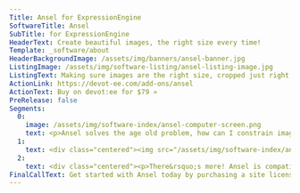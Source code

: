 ```yaml
---
Title: Ansel for ExpressionEngine
SoftwareTitle: Ansel
SubTitle: for ExpressionEngine
HeaderText: Create beautiful images, the right size every time!
Template: _software/about
HeaderBackgroundImage: /assets/img/banners/ansel-banner.jpg
ListingImage: /assets/img/software-listing/ansel-listing-image.jpg
ListingText: Making sure images are the right size, cropped just right, and fit within a site's structure is one of the most difficult things of web development. Well with Ansel, it just got a whole lot easier.
ActionLink: https://devot-ee.com/add-ons/ansel
ActionText: Buy on devot:ee for $79 »
PreRelease: false
Segments:
  0:
    image: /assets/img/software-index/ansel-computer-screen.png
    text: <p>Ansel solves the age old problem, how can I constrain images to fit within any given context, make sure it meets minimum and maximum requirements, and still find the part of the image that is relevant?</p><p>Ansel solves this problem by allowing image fields to have minimum and/or maximum requirements, aspect ratio, minimum and maximum number of image, and more. Then when editing entries, content managers can use the lasso to select the portion of the image they want within the defined constraints.</p><p><a href="/software/ansel-ee/demo-video" class="button button--rounded button--rounded--hollow software-page__button">Watch the Video »</a></p>
  1:
    text: <div class="centered"><img src="/assets/img/software-index/ansel-field.jpg" width="739" alt="Field Limits Publish Page"></div>
  2:
    text: <div class="centered"><p>There&rsquo;s more! Ansel is compatible with <a href="/software/treasury">Treasury</a>. That means that you can have your Ansel files stored pretty much anywhere, Amazon S3, SFTP/FTP &mdash; the possibilities are endless!</p><p>And even better news, if you are looking to bundle Ansel and Treasury together to save, we&rsquo;ve got you covered. Head on over to the bundled product to get started.</p><br><br><br><p><a href="https://devot-ee.com/add-ons/ansel-treasury" class="button button--colored button--rounded">Buy Ansel + Treasury for $109 »</a></p><br><br><br><p><strong>That&rsquo;s a savings of $49!</strong></p></div>
FinalCallText: Get started with Ansel today by purchasing a site license!
---
```


